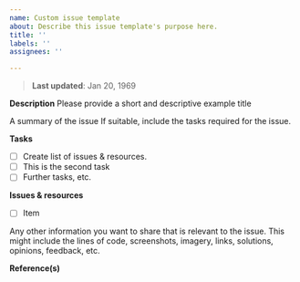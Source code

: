 ```yaml
---
name: Custom issue template
about: Describe this issue template's purpose here.
title: ''
labels: ''
assignees: ''

---
```


> **Last updated**: Jan 20, 1969

**Description**
Please provide a short and descriptive example title

A summary of the issue If suitable, include the tasks required for the issue.

**Tasks**
- [ ] Create list of issues & resources.
- [ ] This is the second task
- [ ] Further tasks, etc.

**Issues & resources**
- [ ] Item

Any other information you want to share that is relevant to the issue. This might include the lines of code, screenshots, imagery, links, solutions, opinions, feedback, etc.

**Reference(s)**

